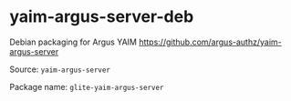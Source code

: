 yaim-argus-server-deb
=====================

Debian packaging for Argus YAIM https://github.com/argus-authz/yaim-argus-server

Source: `yaim-argus-server`

Package name: `glite-yaim-argus-server`
